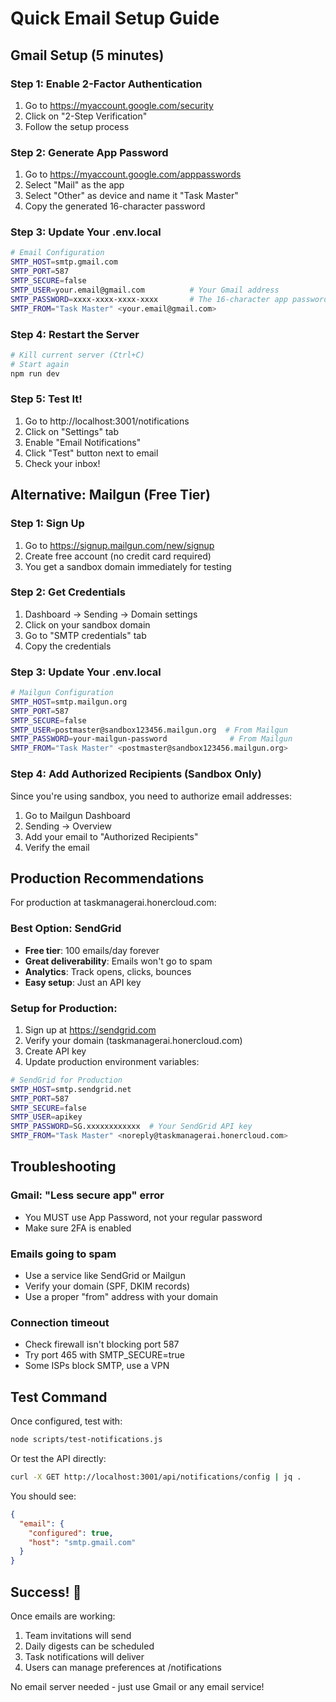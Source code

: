 # Quick Email Setup Guide

## Gmail Setup (5 minutes)

### Step 1: Enable 2-Factor Authentication
1. Go to https://myaccount.google.com/security
2. Click on "2-Step Verification"
3. Follow the setup process

### Step 2: Generate App Password
1. Go to https://myaccount.google.com/apppasswords
2. Select "Mail" as the app
3. Select "Other" as device and name it "Task Master"
4. Copy the generated 16-character password

### Step 3: Update Your .env.local
```bash
# Email Configuration
SMTP_HOST=smtp.gmail.com
SMTP_PORT=587
SMTP_SECURE=false
SMTP_USER=your.email@gmail.com          # Your Gmail address
SMTP_PASSWORD=xxxx-xxxx-xxxx-xxxx       # The 16-character app password
SMTP_FROM="Task Master" <your.email@gmail.com>
```

### Step 4: Restart the Server
```bash
# Kill current server (Ctrl+C)
# Start again
npm run dev
```

### Step 5: Test It!
1. Go to http://localhost:3001/notifications
2. Click on "Settings" tab
3. Enable "Email Notifications"
4. Click "Test" button next to email
5. Check your inbox!

## Alternative: Mailgun (Free Tier)

### Step 1: Sign Up
1. Go to https://signup.mailgun.com/new/signup
2. Create free account (no credit card required)
3. You get a sandbox domain immediately for testing

### Step 2: Get Credentials
1. Dashboard → Sending → Domain settings
2. Click on your sandbox domain
3. Go to "SMTP credentials" tab
4. Copy the credentials

### Step 3: Update Your .env.local
```bash
# Mailgun Configuration
SMTP_HOST=smtp.mailgun.org
SMTP_PORT=587
SMTP_SECURE=false
SMTP_USER=postmaster@sandbox123456.mailgun.org  # From Mailgun
SMTP_PASSWORD=your-mailgun-password              # From Mailgun
SMTP_FROM="Task Master" <postmaster@sandbox123456.mailgun.org>
```

### Step 4: Add Authorized Recipients (Sandbox Only)
Since you're using sandbox, you need to authorize email addresses:
1. Go to Mailgun Dashboard
2. Sending → Overview
3. Add your email to "Authorized Recipients"
4. Verify the email

## Production Recommendations

For production at taskmanagerai.honercloud.com:

### Best Option: SendGrid
- **Free tier**: 100 emails/day forever
- **Great deliverability**: Emails won't go to spam
- **Analytics**: Track opens, clicks, bounces
- **Easy setup**: Just an API key

### Setup for Production:
1. Sign up at https://sendgrid.com
2. Verify your domain (taskmanagerai.honercloud.com)
3. Create API key
4. Update production environment variables:

```bash
# SendGrid for Production
SMTP_HOST=smtp.sendgrid.net
SMTP_PORT=587
SMTP_SECURE=false
SMTP_USER=apikey
SMTP_PASSWORD=SG.xxxxxxxxxxxx  # Your SendGrid API key
SMTP_FROM="Task Master" <noreply@taskmanagerai.honercloud.com>
```

## Troubleshooting

### Gmail: "Less secure app" error
- You MUST use App Password, not your regular password
- Make sure 2FA is enabled

### Emails going to spam
- Use a service like SendGrid or Mailgun
- Verify your domain (SPF, DKIM records)
- Use a proper "from" address with your domain

### Connection timeout
- Check firewall isn't blocking port 587
- Try port 465 with SMTP_SECURE=true
- Some ISPs block SMTP, use a VPN

## Test Command

Once configured, test with:
```bash
node scripts/test-notifications.js
```

Or test the API directly:
```bash
curl -X GET http://localhost:3001/api/notifications/config | jq .
```

You should see:
```json
{
  "email": {
    "configured": true,
    "host": "smtp.gmail.com"
  }
}
```

## Success! 🎉

Once emails are working:
1. Team invitations will send
2. Daily digests can be scheduled
3. Task notifications will deliver
4. Users can manage preferences at /notifications

No email server needed - just use Gmail or any email service!